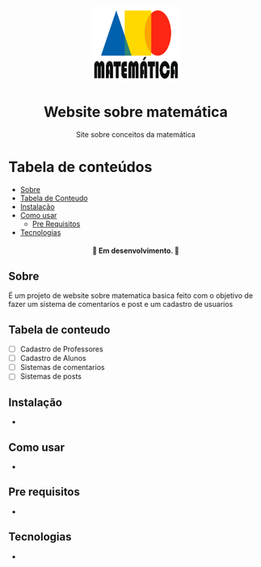 <p align="center">
  <a href="https://unform.dev">
    <img src="img/Logo.png" height="150" width="175" alt="Unform" />
  </a>
</p>
<h1 align="center">Website sobre matemática</h1> 

<p align="center">Site sobre conceitos da matemática</p>

Tabela de conteúdos
=================
<!--ts-->
   * [Sobre](#Sobre)
   * [Tabela de Conteudo](#tabela-de-conteudo)
   * [Instalação](#instalacao)
   * [Como usar](#como-usar)
      * [Pre Requisitos](#pre-requisitos)
   * [Tecnologias](#tecnologias)
<!--te-->

<h4 align="center"> 
	🚧  Em desenvolvimento.  🚧
</h4>

## Sobre

 É um projeto de website sobre matematica basica feito com o objetivo de fazer um sistema de comentarios e post e um cadastro de usuarios 

## Tabela de conteudo

- [ ] Cadastro de Professores
- [ ] Cadastro de Alunos
- [ ] Sistemas de comentarios
- [ ] Sistemas de posts

## Instalação

-

## Como usar

  -

## Pre requisitos

-

## Tecnologias

-